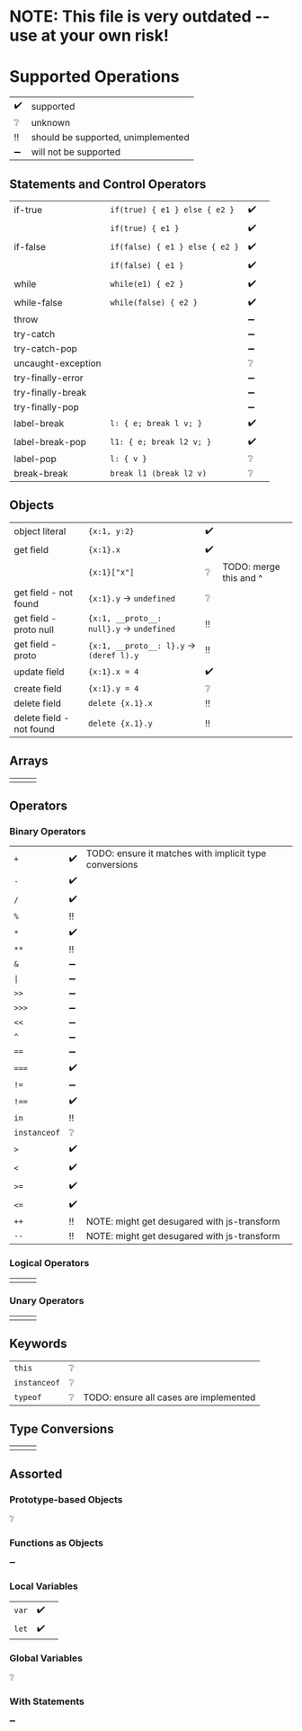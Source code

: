 # NOTE: This file is very outdated -- use at your own risk!

# Supported Operations

|   |   |
|---|---|
| :heavy_check_mark: | supported |
| :grey_question: | unknown |
| :bangbang: | should be supported, unimplemented |
| :heavy_minus_sign: | will not be supported |

## Statements and Control Operators

|   |   |   |   |
|---|---|---|---|
| if-true | `if(true) { e1 } else { e2 }` | :heavy_check_mark: | |
|         | `if(true) { e1 }` | :heavy_check_mark: | |
| if-false | `if(false) { e1 } else { e2 }` | :heavy_check_mark: | |
|          | `if(false) { e1 }` | :heavy_check_mark: | |
| while | `while(e1) { e2 }` | :heavy_check_mark: | |
| while-false | `while(false) { e2 }` | :heavy_check_mark: | | 
| throw | | :heavy_minus_sign: | |
| try-catch | | :heavy_minus_sign: | |
| try-catch-pop | | :heavy_minus_sign: | |
| uncaught-exception | | :grey_question: | |
| try-finally-error | | :heavy_minus_sign: | |
| try-finally-break | | :heavy_minus_sign: | |
| try-finally-pop | | :heavy_minus_sign: | |
| label-break | `l: { e; break l v; }` | :heavy_check_mark: | |
| label-break-pop | `l1: { e; break l2 v; }` | :heavy_check_mark: | |
| label-pop | `l: { v }` | :grey_question: | |
| break-break | `break l1 (break l2 v)` | :grey_question: | |


## Objects

|   |   |   |   |
|---|---|---|---|
| object literal | `{x:1, y:2}` | :heavy_check_mark: |   |
| get field | `{x:1}.x` | :heavy_check_mark: |   |
|           | `{x:1}["x"]` | :grey_question: | TODO: merge this and ^ | 
| get field - not found | `{x:1}.y` -> `undefined` | :grey_question: | |
| get field - proto null | `{x:1, __proto__: null}.y` -> `undefined` | :bangbang: | |
| get field - proto | `{x:1, __proto__: l}.y` -> `(deref l).y` | :bangbang: | |
| update field | `{x:1}.x = 4` | :heavy_check_mark: |   |
| create field | `{x:1}.y = 4` | :grey_question: | |
| delete field | `delete {x.1}.x` | :bangbang: | |
| delete field - not found | `delete {x.1}.y` | :bangbang: | |

## Arrays

|   |   |   |
|---|---|---|
| | | |

## Operators

### Binary Operators
|   |   |   |
|---|---|---|
| `+` | :heavy_check_mark: | TODO: ensure it matches with implicit type conversions |
| `-` | :heavy_check_mark: | |
| `/` | :heavy_check_mark: | |
| `%` | :bangbang: | |
| `*` | :heavy_check_mark: | |
| `**` | :bangbang: | |
| `&` | :heavy_minus_sign: | |
| `\|` | :heavy_minus_sign: | |
| `>>` | :heavy_minus_sign: | |
| `>>>` | :heavy_minus_sign: | |
| `<<` | :heavy_minus_sign: | |
| `^` | :heavy_minus_sign: | |
| `==` | :heavy_minus_sign: | |
| `===` | :heavy_check_mark: | |
| `!=` | :heavy_minus_sign: | |
| `!==` | :heavy_check_mark: | |
| `in` | :bangbang: | |
| `instanceof` | :grey_question: | |
| `>` | :heavy_check_mark: | |
| `<` | :heavy_check_mark: | |
| `>=` | :heavy_check_mark: | |
| `<=` | :heavy_check_mark: | |
| `++` | :bangbang: | NOTE: might get desugared with js-transform |
| `--` | :bangbang: | NOTE: might get desugared with js-transform |

### Logical Operators

|   |   |   |
|---|---|---|
| | | |

### Unary Operators

|   |   |   |
|---|---|---|
| | | |

## Keywords

|   |   |   |
|---|---|---|
| `this` | :grey_question: | |
| `instanceof` | :grey_question: | |
| `typeof` | :grey_question: | TODO: ensure all cases are implemented |

## Type Conversions

|   |   |   |
|---|---|---|
| | | |

## Assorted

### Prototype-based Objects
:grey_question:

### Functions as Objects
:heavy_minus_sign:

### Local Variables

|   |   |   |
|---|---|---|
| `var` | :heavy_check_mark: | |
| `let` | :heavy_check_mark: | |

### Global Variables

:grey_question:

### With Statements

:heavy_minus_sign:
